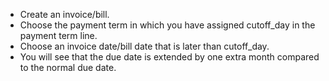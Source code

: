 - Create an invoice/bill.
- Choose the payment term in which you have assigned cutoff_day in the payment term line.
- Choose an invoice date/bill date that is later than cutoff_day.
- You will see that the due date is extended by one extra month compared to the normal due date.

